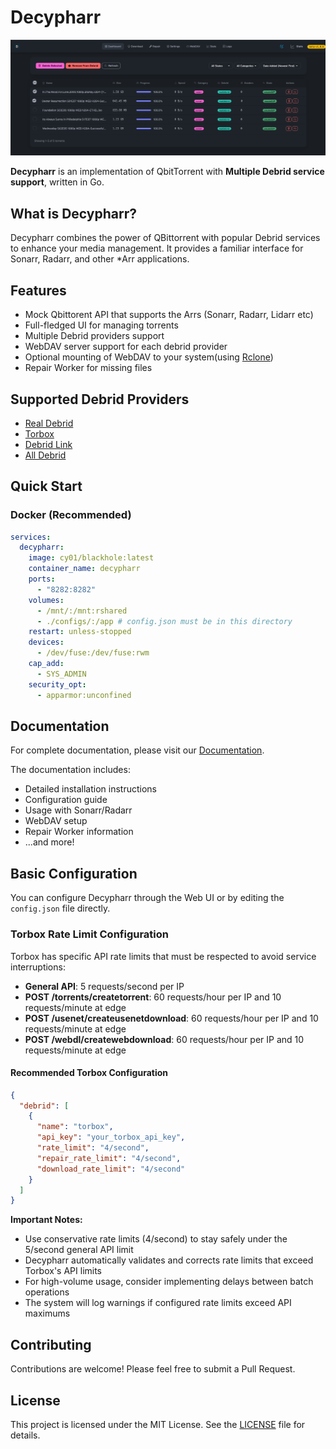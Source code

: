 # Decypharr

![ui](docs/docs/images/main.png)

**Decypharr** is an implementation of QbitTorrent with **Multiple Debrid service support**, written in Go.

## What is Decypharr?

Decypharr combines the power of QBittorrent with popular Debrid services to enhance your media management. It provides a familiar interface for Sonarr, Radarr, and other \*Arr applications.

## Features

- Mock Qbittorent API that supports the Arrs (Sonarr, Radarr, Lidarr etc)
- Full-fledged UI for managing torrents
- Multiple Debrid providers support
- WebDAV server support for each debrid provider
- Optional mounting of WebDAV to your system(using [Rclone](https://rclone.org/))
- Repair Worker for missing files

## Supported Debrid Providers

- [Real Debrid](https://real-debrid.com)
- [Torbox](https://torbox.app)
- [Debrid Link](https://debrid-link.com)
- [All Debrid](https://alldebrid.com)

## Quick Start

### Docker (Recommended)

```yaml
services:
  decypharr:
    image: cy01/blackhole:latest
    container_name: decypharr
    ports:
      - "8282:8282"
    volumes:
      - /mnt/:/mnt:rshared
      - ./configs/:/app # config.json must be in this directory
    restart: unless-stopped
    devices:
      - /dev/fuse:/dev/fuse:rwm
    cap_add:
      - SYS_ADMIN
    security_opt:
      - apparmor:unconfined
```

## Documentation

For complete documentation, please visit our [Documentation](https://sirrobot01.github.io/decypharr/).

The documentation includes:

- Detailed installation instructions
- Configuration guide
- Usage with Sonarr/Radarr
- WebDAV setup
- Repair Worker information
- ...and more!

## Basic Configuration

You can configure Decypharr through the Web UI or by editing the `config.json` file directly.

### Torbox Rate Limit Configuration

Torbox has specific API rate limits that must be respected to avoid service interruptions:

- **General API**: 5 requests/second per IP
- **POST /torrents/createtorrent**: 60 requests/hour per IP and 10 requests/minute at edge
- **POST /usenet/createusenetdownload**: 60 requests/hour per IP and 10 requests/minute at edge
- **POST /webdl/createwebdownload**: 60 requests/hour per IP and 10 requests/minute at edge

#### Recommended Torbox Configuration

```json
{
  "debrid": [
    {
      "name": "torbox",
      "api_key": "your_torbox_api_key",
      "rate_limit": "4/second",
      "repair_rate_limit": "4/second",
      "download_rate_limit": "4/second"
    }
  ]
}
```

**Important Notes:**
- Use conservative rate limits (4/second) to stay safely under the 5/second general API limit
- Decypharr automatically validates and corrects rate limits that exceed Torbox's API limits
- For high-volume usage, consider implementing delays between batch operations
- The system will log warnings if configured rate limits exceed API maximums

## Contributing

Contributions are welcome! Please feel free to submit a Pull Request.

## License
This project is licensed under the MIT License. See the [LICENSE](LICENSE) file for details.